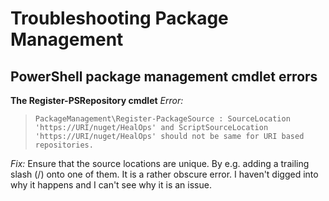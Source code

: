 # Troubleshooting Package Management

## PowerShell package management cmdlet errors

__The Register-PSRepository cmdlet__
_Error:_
> `PackageManagement\Register-PackageSource : SourceLocation 'https://URI/nuget/HealOps' and ScriptSourceLocation 'https://URI/nuget/HealOps' should not be same for URI based repositories.`

_Fix:_
Ensure that the source locations are unique. By e.g. adding a trailing slash (/) onto one of them. It is a rather obscure error. I haven't digged into why it happens and I can't see why it is an issue.